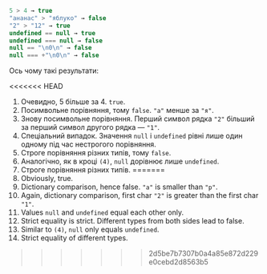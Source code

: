 

```js no-beautify
5 > 4 → true
"ананас" > "яблуко" → false
"2" > "12" → true
undefined == null → true
undefined === null → false
null == "\n0\n" → false
null === +"\n0\n" → false
```

Ось чому такі результати:

<<<<<<< HEAD
1. Очевидно, 5 більше за 4. `true`.
2. Посимвольне порівняння, тому `false`. `"а"` менше за `"я"`.
3. Знову посимвольне порівняння. Перший символ рядка `"2"` більший за перший символ другого рядка — `"1"`.
4. Спеціальний випадок. Значення `null` і `undefined` рівні лише один одному під час нестрогого порівняння.
5. Строге порівняння різних типів, тому `false`.
6. Аналогічно, як в кроці `(4)`, `null` дорівнює лише `undefined`.
7. Строге порівняння різних типів.
=======
1. Obviously, true.
2. Dictionary comparison, hence false. `"a"` is smaller than `"p"`.
3. Again, dictionary comparison, first char `"2"` is greater than the first char `"1"`.
4. Values `null` and `undefined` equal each other only.
5. Strict equality is strict. Different types from both sides lead to false.
6. Similar to `(4)`, `null` only equals `undefined`.
7. Strict equality of different types.
>>>>>>> 2d5be7b7307b0a4a85e872d229e0cebd2d8563b5
